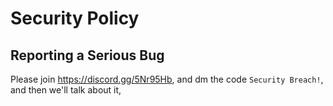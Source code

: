 # Security Policy

## Reporting a Serious Bug

Please join https://discord.gg/5Nr95Hb, and dm the code ```Security Breach!```, and then we'll talk about it,
